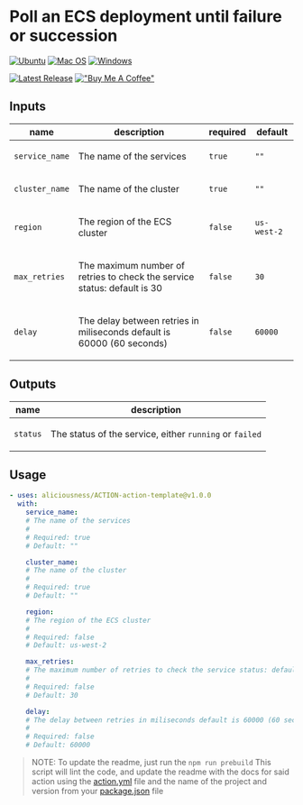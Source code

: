 # Poll an ECS deployment until failure or succession

[![Ubuntu](https://img.shields.io/badge/Ubuntu-E95420?style=for-the-badge\&logo=ubuntu\&logoColor=white)](https://docs.github.com/en/actions/reference/workflow-syntax-for-github-actions#jobsjob_idruns-on)
[![Mac OS](https://img.shields.io/badge/mac%20os-000000?style=for-the-badge\&logo=macos\&logoColor=F0F0F0)](https://docs.github.com/en/actions/reference/workflow-syntax-for-github-actions#jobsjob_idruns-on)
[![Windows](https://img.shields.io/badge/Windows-0078D6?style=for-the-badge\&logo=windows\&logoColor=white)](https://docs.github.com/en/actions/reference/workflow-syntax-for-github-actions#jobsjob_idruns-on)

[![Latest Release](https)](https://github.com/aliciousness/ACTION-latest-release-badge/releases)
[!["Buy Me A Coffee"](https://www.buymeacoffee.com/assets/img/custom_images/orange_img.png)](https://www.buymeacoffee.com/aliciousness)


<!-- action-docs-header source="action.yml" -->

<!-- action-docs-header source="action.yml" -->

<!-- action-docs-inputs source="action.yml" -->
## Inputs

| name | description | required | default |
| --- | --- | --- | --- |
| `service_name` | <p>The name of the services</p> | `true` | `""` |
| `cluster_name` | <p>The name of the cluster</p> | `true` | `""` |
| `region` | <p>The region of the ECS cluster</p> | `false` | `us-west-2` |
| `max_retries` | <p>The maximum number of retries to check the service status: default is 30</p> | `false` | `30` |
| `delay` | <p>The delay between retries in miliseconds default is 60000 (60 seconds)</p> | `false` | `60000` |
<!-- action-docs-inputs source="action.yml" -->

<!-- action-docs-outputs source="action.yml" -->
## Outputs

| name | description |
| --- | --- |
| `status` | <p>The status of the service, either <code>running</code> or <code>failed</code></p> |
<!-- action-docs-outputs source="action.yml" -->

<!-- action-docs-usage source="action.yml" project="aliciousness/ACTION-action-template" version="v1.0.0" -->
## Usage

```yaml
- uses: aliciousness/ACTION-action-template@v1.0.0
  with:
    service_name:
    # The name of the services
    #
    # Required: true
    # Default: ""

    cluster_name:
    # The name of the cluster
    #
    # Required: true
    # Default: ""

    region:
    # The region of the ECS cluster
    #
    # Required: false
    # Default: us-west-2

    max_retries:
    # The maximum number of retries to check the service status: default is 30
    #
    # Required: false
    # Default: 30

    delay:
    # The delay between retries in miliseconds default is 60000 (60 seconds)
    #
    # Required: false
    # Default: 60000
```
<!-- action-docs-usage source="action.yml" project="aliciousness/ACTION-action-template" version="v1.0.0" -->

> NOTE: To update the readme, just run the `npm run prebuild` This script will lint the code, and update the readme with the docs for said action using the [action.yml](./action.yml) file and the name of the project and version from your [package.json](./package.json) file